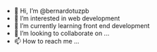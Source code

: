 - 👋 Hi, I’m @bernardotuzpb
- 👀 I’m interested in web development
- 🌱 I’m currently learning front end development
- 💞️ I’m looking to collaborate on ...
- 📫 How to reach me ...

<!---
bernardotuzpb/bernardotuzpb is a ✨ special ✨ repository because its `README.md` (this file) appears on your GitHub profile.
You can click the Preview link to take a look at your changes.
--->
